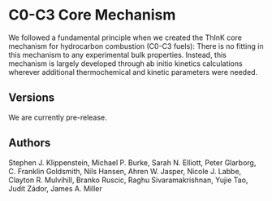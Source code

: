 # C0-C3 Core Mechanism
We followed a fundamental principle when we created the ThInK core mechanism for hydrocarbon combustion (C0-C3 fuels): 
There is no fitting in this mechanism to any experimental bulk properties.
Instead, this mechanism is largely developed through ab initio kinetics calculations 
wherever additional thermochemical and kinetic parameters were needed.

## Versions
We are currently pre-release.

## Authors
Stephen J. Klippenstein, Michael P. Burke, Sarah N. Elliott, Peter
Glarborg, C. Franklin Goldsmith, Nils Hansen, Ahren W. Jasper,
Nicole J. Labbe, Clayton R. Mulvihill, Branko Ruscic, Raghu
Sivaramakrishnan, Yujie Tao, Judit Zádor, James A. Miller
